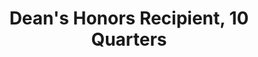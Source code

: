 ---
layout: award
title: "Dean's Honors Recipient, 10 Quarters"
description: "Awarded to students with a GPA of 3.5 or higher."
time: "Dec 2020"
---